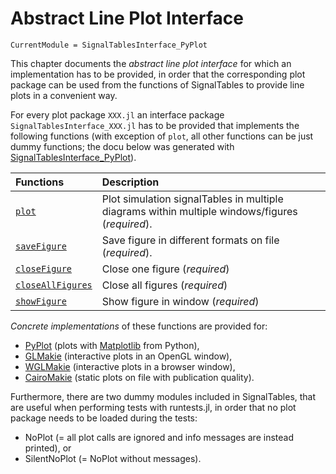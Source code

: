 # Abstract Line Plot Interface

```@meta
CurrentModule = SignalTablesInterface_PyPlot
```

This chapter documents the *abstract line plot interface* for which an implementation has to be provided,
in order that the corresponding plot package can be used from the functions of SignalTables to
provide line plots in a convenient way.

For every plot package `XXX.jl` an interface package `SignalTablesInterface_XXX.jl` has to be provided
that implements the following functions (with exception of `plot`, all other functions
can be just dummy functions; the docu below was generated with [SignalTablesInterface_PyPlot](https://github.com/ModiaSim/SignalTablesInterface_PyPlot.jl)).

| Functions                  | Description                                               |
|:---------------------------|:----------------------------------------------------------|
| [`plot`](@ref)             | Plot simulation signalTables in multiple diagrams within multiple windows/figures (*required*). |
| [`saveFigure`](@ref)       | Save figure in different formats on file (*required*).    |
| [`closeFigure`](@ref)      | Close one figure (*required*)                             |
| [`closeAllFigures`](@ref)  | Close all figures (*required*)                            |
| [`showFigure`](@ref)       | Show figure in window (*required*)                        |

*Concrete implementations* of these functions are provided for:

- [PyPlot](https://github.com/JuliaPy/PyPlot.jl) (plots with [Matplotlib](https://matplotlib.org/stable/) from Python),
- [GLMakie](https://github.com/JuliaPlots/GLMakie.jl) (interactive plots in an OpenGL window),
- [WGLMakie](https://github.com/JuliaPlots/WGLMakie.jl) (interactive plots in a browser window),
- [CairoMakie](https://github.com/JuliaPlots/CairoMakie.jl) (static plots on file with publication quality).

Furthermore, there are two dummy modules included in SignalTables, that are useful when performing tests with runtests.jl,
in order that no plot package needs to be loaded during the tests:

- NoPlot (= all plot calls are ignored and info messages are instead printed), or
- SilentNoPlot (= NoPlot without messages).
